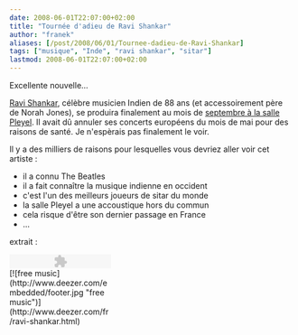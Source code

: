 ```yaml
---
date: 2008-06-01T22:07:00+02:00
title: "Tournée d'adieu de Ravi Shankar"
author: "franek"
aliases: [/post/2008/06/01/Tournee-dadieu-de-Ravi-Shankar]
tags: ["musique", "Inde", "ravi shankar", "sitar"]
lastmod: 2008-06-01T22:07:00+02:00
---
```

Excellente nouvelle...

[Ravi Shankar](http://fr.wikipedia.org/wiki/Ravi_Shankar_(musicien)), célèbre musicien Indien de 88 ans (et accessoirement père de Norah Jones), se produira finalement au mois de [septembre à la salle Pleyel](http://www.sallepleyel.fr/francais/programme/interpretes_spectacles.asp?lib_int=Tanmoy+Bose). Il avait dû annuler ses concerts européens du mois de mai pour des raisons de santé. Je n'espèrais pas finalement le voir.

Il y a des milliers de raisons pour lesquelles vous devriez aller voir cet artiste :

- il a connu The Beatles
- il a fait connaître la musique indienne en occident
- c'est l'un des meilleurs joueurs de sitar du monde
- la salle Pleyel a une accoustique hors du commun
- cela risque d'être son dernier passage en France
- ...

extrait :

<div style="width:180px;height:25px;"><object height="25" width="180"><param name="movie" value="http://www.deezer.com/embedded/small-widget.swf?idSong=206879&colorBackground=0x525252&colorButtons=0xDDDDDD&textColor1=0xFFFFFF&autoplay=0"></param><embed height="25" src="http://www.deezer.com/embedded/small-widget.swf?idSong=206879&colorBackground=0x525252&colorButtons=0xDDDDDD&textColor1=0xFFFFFF&autoplay=0" type="application/x-shockwave-flash" width="180"></embed></object>[![free music](http://www.deezer.com/embedded/footer.jpg "free music")](http://www.deezer.com/fr/ravi-shankar.html)</div>
